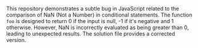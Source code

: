 This repository demonstrates a subtle bug in JavaScript related to the comparison of NaN (Not a Number) in conditional statements.  The function `foo` is designed to return 0 if the input is null, -1 if it's negative and 1 otherwise. However, NaN is incorrectly evaluated as being greater than 0, leading to unexpected results.  The solution file provides a corrected version.